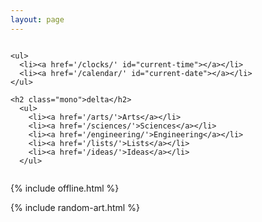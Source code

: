```yaml
---
layout: page
---
```


<div class="columns is-vcentered">

<div class="column is-6">

    <ul>
      <li><a href='/clocks/' id="current-time"></a></li>
      <li><a href='/calendar/' id="current-date"></a></li>
    </ul>

    <h2 class="mono">delta</h2>
      <ul>
        <li><a href='/arts/'>Arts</a></li>
        <li><a href='/sciences/'>Sciences</a></li>
        <li><a href='/engineering/'>Engineering</a></li>
        <li><a href='/lists/'>Lists</a></li>
        <li><a href='/ideas/'>Ideas</a></li>
      </ul>


  </div>

</div>

{% include offline.html  %}

{% include random-art.html %}

<script src="/assets/js/moment.min.js"></script>
<script src="/assets/js/datetime.js"></script>

<script>
  show_date_and_time();
</script>

